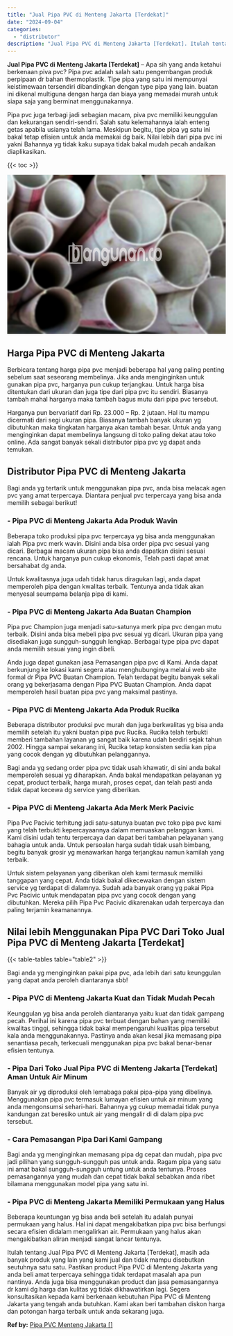 ```yaml
---
title: "Jual Pipa PVC di Menteng Jakarta [Terdekat]"
date: "2024-09-04"
categories: 
  - "distributor"
description: "Jual Pipa PVC di Menteng Jakarta [Terdekat]. Itulah tentang Jual Pipa PVC di Menteng Jakarta [Terdekat], masih ada banyak produk yang lain yang kami jual d..."
---
```


**Jual Pipa PVC di Menteng Jakarta \[Terdekat\]** – Apa sih yang anda ketahui berkenaan piva pvc? Pipa pvc adalah salah satu pengembangan produk perpipaan dr bahan thermoplastik. Tipe pipa yang satu ini mempunyai keistimewaan tersendiri dibandingkan dengan type pipa yang lain. buatan ini dikenal multiguna dengan harga dan biaya yang memadai murah untuk siapa saja yang berminat menggunakannya.

Pipa pvc juga terbagi jadi sebagian macam, piva pvc memiliki keunggulan dan kekurangan sendiri-sendiri. Salah satu kelemahannya ialah enteng getas apabila usianya telah lama. Meskipun begitu, tipe pipa yg satu ini bakal tetap efisien untuk anda memakai dg baik. Nilai lebih dari pipa pvc ini yakni Bahannya yg tidak kaku supaya tidak bakal mudah pecah andaikan diaplikasikan.

{{< toc >}}

![Jual Pipa PVC di Menteng Jakarta [Terdekat]](/images/jaul-pipa-pvc-34.png)

## Harga Pipa PVC di Menteng Jakarta

Berbicara tentang harga pipa pvc menjadi beberapa hal yang paling penting sebelum saat seseorang membelinya. Jika anda menginginkan untuk gunakan pipa pvc, harganya pun cukup terjangkau. Untuk harga bisa ditentukan dari ukuran dan juga tipe dari pipa pvc itu sendiri. Biasanya tambah mahal harganya maka tambah bagus mutu dari pipa pvc tersebut.

Harganya pun bervariatif dari Rp. 23.000 – Rp. 2 jutaan. Hal itu mampu dicermati dari segi ukuran pipa. Biasanya tambah banyak ukuran yg dibutuhkan maka tingkatan harganya akan tambah besar. Untuk anda yang menginginkan dapat membelinya langsung di toko paling dekat atau toko online. Ada sangat banyak sekali distributor pipa pvc yg dapat anda temukan.

## Distributor Pipa PVC di Menteng Jakarta

Bagi anda yg tertarik untuk menggunakan pipa pvc, anda bisa melacak agen pvc yang amat terpercaya. Diantara penjual pvc terpercaya yang bisa anda memilih sebagai berikut!

### \- Pipa PVC di Menteng Jakarta Ada Produk Wavin

Beberapa toko produksi pipa pvc terpercaya yg bisa anda menggunakan ialah Pipa pvc merk wavin. Disini anda bisa order pipa pvc sesuai yang dicari. Berbagai macam ukuran pipa bisa anda dapatkan disini sesuai rencana. Untuk harganya pun cukup ekonomis, Telah pasti dapat amat bersahabat dg anda.

Untuk kwalitasnya juga udah tidak harus diragukan lagi, anda dapat memperoleh pipa dengan kwalitas terbaik. Tentunya anda tidak akan menyesal seumpama belanja pipa di kami.

### \- Pipa PVC di Menteng Jakarta Ada Buatan Champion

Pipa pvc Champion juga menjadi satu-satunya merk pipa pvc dengan mutu terbaik. Disini anda bisa mebeli pipa pvc sesuai yg dicari. Ukuran pipa yang disediakan juga sungguh-sungguh lengkap. Berbagai type pipa pvc dapat anda memilih sesuai yang ingin dibeli.

Anda juga dapat gunakan jasa Pemasangan pipa pvc di Kami. Anda dapat berkunjung ke lokasi kami segera atau menghubunginya melalui web site formal dr Pipa PVC Buatan Champion. Telah terdapat begitu banyak sekali orang yg bekerjasama dengan Pipa PVC Buatan Champion. Anda dapat memperoleh hasil buatan pipa pvc yang maksimal pastinya.

### \- Pipa PVC di Menteng Jakarta Ada Produk Rucika

Beberapa distributor produksi pvc murah dan juga berkwalitas yg bisa anda memilih setelah itu yakni buatan pipa pvc Rucika. Rucika telah terbukti memberi tambahan layanan yg sangat baik karena udah berdiri sejak tahun 2002. Hingga sampai sekarang ini, Rucika tetap konsisten sedia kan pipa yang cocok dengan yg dibutuhkan pelanggannya.

Bagi anda yg sedang order pipa pvc tidak usah khawatir, di sini anda bakal memperoleh sesuai yg diharapkan. Anda bakal mendapatkan pelayanan yg cepat, product terbaik, harga murah, proses cepat, dan telah pasti anda tidak dapat kecewa dg service yang diberikan.

### \- Pipa PVC di Menteng Jakarta Ada Merk Merk Pacivic

Pipa Pvc Pacivic terhitung jadi satu-satunya buatan pvc toko pipa pvc kami yang telah terbukti kepercayaannya dalam memuaskan pelanggan kami. Kami disini udah tentu terpercaya dan dapat beri tambahan pelayanan yang bahagia untuk anda. Untuk persoalan harga sudah tidak usah bimbang, begitu banyak grosir yg menawarkan harga terjangkau namun kamilah yang terbaik.

Untuk sistem pelayanan yang diberikan oleh kami termasuk memiliki tanggapan yang cepat. Anda tidak bakal dikecewakan dengan sistem service yg terdapat di dalamnya. Sudah ada banyak orang yg pakai Pipa Pvc Pacivic untuk mendapatan pipa pvc yang cocok dengan yang dibutuhkan. Mereka pilih Pipa Pvc Pacivic dikarenakan udah terpercaya dan paling terjamin keamanannya.

## Nilai lebih Menggunakan Pipa PVC Dari Toko Jual Pipa PVC di Menteng Jakarta \[Terdekat\]

{{< table-tables table="table2" >}}

Bagi anda yg menginginkan pakai pipa pvc, ada lebih dari satu keunggulan yang dapat anda peroleh diantaranya sbb!

### \- Pipa PVC di Menteng Jakarta Kuat dan Tidak Mudah Pecah

Keunggulan yg bisa anda peroleh diantaranya yaitu kuat dan tidak gampang pecah. Perihal ini karena pipa pvc terbuat dengan bahan yang memiliki kwalitas tinggi, sehingga tidak bakal mempengaruhi kualitas pipa tersebut kala anda menggunakannya. Pastinya anda akan kesal jika memasang pipa senantiasa pecah, terkecuali menggunakan pipa pvc bakal benar-benar efisien tentunya.

### \- Pipa Dari Toko Jual Pipa PVC di Menteng Jakarta \[Terdekat\] Aman Untuk Air Minum

Banyak air yg diproduksi oleh lemabaga pakai pipa-pipa yang dibelinya. Menggunakan pipa pvc termasuk lumayan efisien untuk air minum yang anda mengonsumsi sehari-hari. Bahannya yg cukup memadai tidak punya kandungan zat beresiko untuk air yang mengalir di di dalam pipa pvc tersebut.

### \- Cara Pemasangan Pipa Dari Kami Gampang

Bagi anda yg menginginkan memasang pipa dg cepat dan mudah, pipa pvc jadi pilihan yang sungguh-sungguh pas untuk anda. Ragam pipa yang satu ini amat bakal sungguh-sungguh untung untuk anda tentunya. Proses pemasangannya yang mudah dan cepat tidak bakal sebabkan anda ribet bilamana menggunakan model pipa yang satu ini.

### \- Pipa PVC di Menteng Jakarta Memiliki Permukaan yang Halus

Beberapa keuntungan yg bisa anda beli setelah itu adalah punyai permukaan yang halus. Hal ini dapat mengakibatkan pipa pvc bisa berfungsi secara efisien didalam mengalirkan air. Permukaan yang halus akan mengakibatkan aliran menjadi sangat lancar tentunya.

Itulah tentang Jual Pipa PVC di Menteng Jakarta \[Terdekat\], masih ada banyak produk yang lain yang kami jual dan tidak mampu disebutkan seutuhnya satu satu. Pastikan product Pipa PVC di Menteng Jakarta yang anda beli amat terpercaya sehingga tidak terdapat masalah apa pun nantinya. Anda juga bisa menggunakan product dan jasa pemasangannya dr kami dg harga dan kulitas yg tidak dikhawatirkan lagi. Segera konsultasikan kepada kami berkenaan kebutuhan Pipa PVC di Menteng Jakarta yang tengah anda butuhkan. Kami akan beri tambahan diskon harga dan potongan harga terbaik untuk anda sekarang juga.

**Ref by:** [Pipa PVC Menteng Jakarta []](https://id.wikipedia.org/wiki/Pipa)
